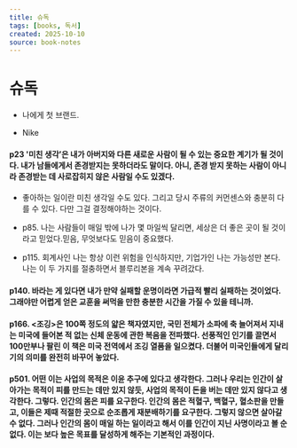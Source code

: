 ```yaml
---
title: 슈독
tags: [books, 독서]
created: 2025-10-10
source: book-notes
---
```


# 슈독



- 나에게 첫 브랜드.

- Nike


#### p23 '미친 생각’은 내가 아버지와 다른 새로운 사람이 될 수 있는 중요한 계기가 될 것이다. 내가 남들에게서 존경받지는 못하더라도 말이다. 아니, 존경 받지 못하는 사람이 아니라 존경받는 데 사로잡히지 않은 사람일 수도 있겠다.


- 좋아하는 일이란 미친 생각일 수도 있다. 그리고 당시 주류의 커먼센스와 충분히 다를 수 있다. 다만 그걸 결정해야하는 것이다.

- p85. 나는 사람들이 매일 밖에 나가 몇 마일씩 달리면, 세상은 더 좋은 곳이 될 것이라고 믿었다.믿음, 무엇보다도 믿음이 중요했다.

- p115. 회계사인 나는 항상 이런 위험을 인식하지만, 기업가인 나는 가능성만 본다. 나는 이 두 가지를 절충하면서 블루리본을 계속 꾸려갔다.


#### p140. 바라는 게 있다면 내가 만약 실패할 운명이라면 가급적 빨리 실패하는 것이었다. 그래야만 어렵게 얻은 교훈을 써먹을 만한 충분한 시간을 가질 수 있을 테니까.



#### p166. <조깅>은 100쪽 정도의 얇은 책자였지만, 국민 전체가 소파에 축 늘어져서 지내는 미국에 들어본 적 없는 신체 운동에 관한 복음을 전파했다. 선풍적인 인기를 끌면서 100만부나 팔린 이 책은 미국 전역에서 조깅 열품을 일으켰다. 더불어 미국인들에게 달리기의 의미를 완전히 바꾸어 놓았다.



#### p501. 어떤 이는 사업의 목적은 이윤 추구에 있다고 생각한다. 그러나 우리는 인간이 살아가는 목적이 피를 만드는 데만 있지 않듯, 사업의 목적이 돈을 버는 데만 있지 않다고 생각한다. 그렇다. 인간의 몸은 피를 요구한다. 인간의 몸은 적혈구, 백혈구, 혈소판을 만들고, 이들은 제때 적절한 곳으로 순조롭게 재분배하기를 요구한다. 그렇지 않으면 살아갈 수 없다. 그러나 인간의 몸이 매일 하는 일이라고 해서 이를 인간이 지닌 사명이라고 볼 순 없다. 이는 보다 높은 목표를 달성하게 해주는 기본적인 과정이다. 



